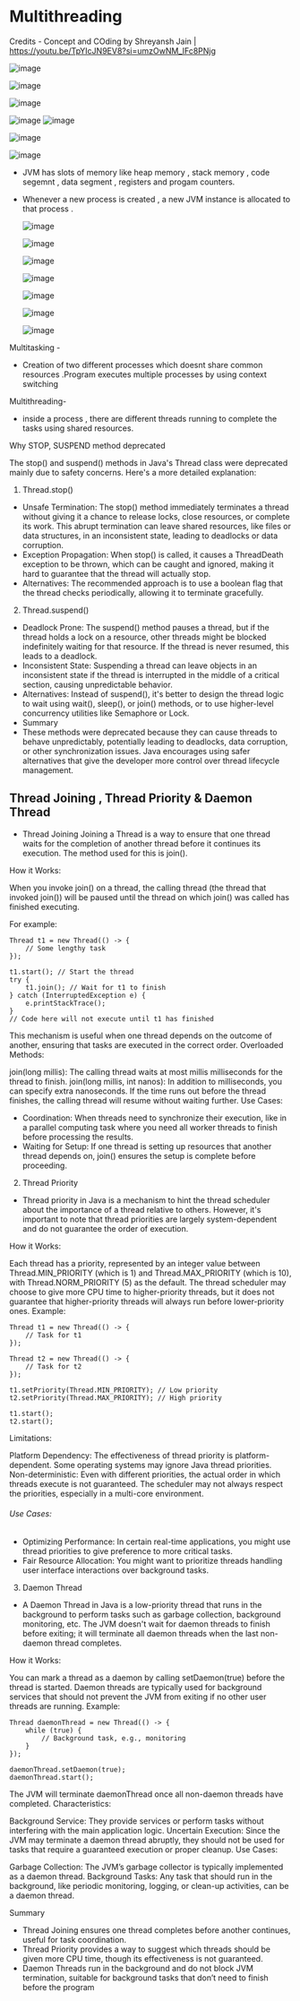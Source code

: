 <h1>Multithreading </h1>

Credits - Concept and COding by Shreyansh Jain | https://youtu.be/TpYIcJN9EV8?si=umzOwNM_IFc8PNjg

![image](https://github.com/user-attachments/assets/137e8e23-c98c-4bc8-b21d-5201ee6f01f9)

![image](https://github.com/user-attachments/assets/a8a39d8f-60f8-4d05-a7f8-9d33c1839848)

![image](https://github.com/user-attachments/assets/c1b13e6d-6d86-4344-8bd9-2e1dacaf4f3c)

![image](https://github.com/user-attachments/assets/cf7de84e-0425-45cd-aa5c-cf6ae549026b)
![image](https://github.com/user-attachments/assets/34152335-bd23-4545-8692-51b018c2f4e3)

![image](https://github.com/user-attachments/assets/e84527c5-bdbd-4a65-98d8-e4818f68be25)

![image](https://github.com/user-attachments/assets/baf5c9b3-33f5-442d-98c6-b3fc9e76609e)

- JVM has slots of memory like heap memory , stack memory , code segemnt , data segment , registers and progam counters.
- Whenever a new process is created , a new JVM instance is allocated to that process .
  
  ![image](https://github.com/user-attachments/assets/6155c375-76f0-498a-b8ad-fe8993390aac)

  ![image](https://github.com/user-attachments/assets/5a1900e9-86fe-4244-97f2-17fed474606a)


  ![image](https://github.com/user-attachments/assets/a1abc151-1068-46e5-91d6-b0dd2c018594)

  ![image](https://github.com/user-attachments/assets/4fc350e8-913a-4982-a50c-3970690871b3)

  ![image](https://github.com/user-attachments/assets/c3678235-7d63-4172-b2ed-f8f696092859)

  ![image](https://github.com/user-attachments/assets/966afe3f-7c7d-4b5d-84f4-873f488b3754)

  ![image](https://github.com/user-attachments/assets/bdd52519-a7ee-4314-894e-544b3c2a3f5a)

Multitasking - 
- Creation of two different processes which doesnt share common resources .Program executes multiple processes by 
using context switching

Multithreading-
- inside a process , there are different threads running to complete the tasks using shared resources.



Why STOP, SUSPEND method deprecated


The stop() and suspend() methods in Java's Thread class were deprecated mainly due to safety concerns. Here's a more detailed explanation:

1. Thread.stop()
- Unsafe Termination: The stop() method immediately terminates a thread without giving it a chance to release locks, close resources, or complete its work. This abrupt termination can leave shared resources, like files or data structures, in an inconsistent state, leading to deadlocks or data corruption.
- Exception Propagation: When stop() is called, it causes a ThreadDeath exception to be thrown, which can be caught and ignored, making it hard to guarantee that the thread will actually stop.
- Alternatives: The recommended approach is to use a boolean flag that the thread checks periodically, allowing it to terminate gracefully.
2. Thread.suspend()
- Deadlock Prone: The suspend() method pauses a thread, but if the thread holds a lock on a resource, other threads might be blocked indefinitely waiting for that resource. If the thread is never resumed, this leads to a deadlock.
- Inconsistent State: Suspending a thread can leave objects in an inconsistent state if the thread is interrupted in the middle of a critical section, causing unpredictable behavior.
- Alternatives: Instead of suspend(), it's better to design the thread logic to wait using wait(), sleep(), or join() methods, or to 
    use higher-level concurrency utilities like Semaphore or Lock.
- Summary
- These methods were deprecated because they can cause threads to behave unpredictably, potentially leading to deadlocks, data corruption, or other synchronization issues. Java encourages using safer alternatives that give the developer more control over thread lifecycle management.


<h2> Thread Joining , Thread Priority & Daemon Thread</h2>

- Thread Joining
Joining a Thread is a way to ensure that one thread waits for the completion of another thread before it continues its execution. The method used for this is join().

How it Works:

When you invoke join() on a thread, the calling thread (the thread that invoked join()) will be paused until the thread on which join() was called has finished executing.

For example:
```
Thread t1 = new Thread(() -> {
    // Some lengthy task
});

t1.start(); // Start the thread
try {
    t1.join(); // Wait for t1 to finish
} catch (InterruptedException e) {
    e.printStackTrace();
}
// Code here will not execute until t1 has finished
```
This mechanism is useful when one thread depends on the outcome of another, ensuring that tasks are executed in the correct order.
Overloaded Methods:

join(long millis): The calling thread waits at most millis milliseconds for the thread to finish.
join(long millis, int nanos): In addition to milliseconds, you can specify extra nanoseconds.
If the time runs out before the thread finishes, the calling thread will resume without waiting further.
Use Cases:
- Coordination: When threads need to synchronize their execution, like in a parallel computing task where you need all worker threads to finish before processing the results.
- Waiting for Setup: If one thread is setting up resources that another thread depends on, join() ensures the setup is complete before proceeding.
  
2. Thread Priority
- Thread priority in Java is a mechanism to hint the thread scheduler about the importance of a thread relative to others. However, it's important to note that thread priorities are largely system-dependent and do not guarantee the order of execution.

How it Works:

Each thread has a priority, represented by an integer value between Thread.MIN_PRIORITY (which is 1) and Thread.MAX_PRIORITY (which is 10), with Thread.NORM_PRIORITY (5) as the default.
The thread scheduler may choose to give more CPU time to higher-priority threads, but it does not guarantee that higher-priority threads will always run before lower-priority ones.
Example:
```
Thread t1 = new Thread(() -> {
    // Task for t1
});

Thread t2 = new Thread(() -> {
    // Task for t2
});

t1.setPriority(Thread.MIN_PRIORITY); // Low priority
t2.setPriority(Thread.MAX_PRIORITY); // High priority

t1.start();
t2.start();
```
Limitations:

Platform Dependency: The effectiveness of thread priority is platform-dependent. Some operating systems may ignore Java thread priorities.
Non-deterministic: Even with different priorities, the actual order in which threads execute is not guaranteed. The scheduler may not always respect the priorities, especially in a multi-core environment.

<h6>Use Cases:</h6>

- Optimizing Performance: In certain real-time applications, you might use thread priorities to give preference to more critical tasks.
- Fair Resource Allocation: You might want to prioritize threads handling user interface interactions over background tasks.

3. Daemon Thread
- A Daemon Thread in Java is a low-priority thread that runs in the background to perform tasks such as garbage collection, background monitoring, etc. The JVM doesn't wait for daemon threads to finish before exiting; it will terminate all daemon threads when the last non-daemon thread completes.

How it Works:

You can mark a thread as a daemon by calling setDaemon(true) before the thread is started.
Daemon threads are typically used for background services that should not prevent the JVM from exiting if no other user threads are running.
Example:
```
Thread daemonThread = new Thread(() -> {
    while (true) {
        // Background task, e.g., monitoring
    }
});

daemonThread.setDaemon(true);
daemonThread.start();
```
The JVM will terminate daemonThread once all non-daemon threads have completed.
Characteristics:

Background Service: They provide services or perform tasks without interfering with the main application logic.
Uncertain Execution: Since the JVM may terminate a daemon thread abruptly, they should not be used for tasks that require a guaranteed execution or proper cleanup.
Use Cases:

Garbage Collection: The JVM’s garbage collector is typically implemented as a daemon thread.
Background Tasks: Any task that should run in the background, like periodic monitoring, logging, or clean-up activities, can be a daemon thread.


Summary
- Thread Joining ensures one thread completes before another continues, useful for task coordination.
- Thread Priority provides a way to suggest which threads should be given more CPU time, though its effectiveness is not guaranteed.
- Daemon Threads run in the background and do not block JVM termination, suitable for background tasks that don’t need to finish before the program







